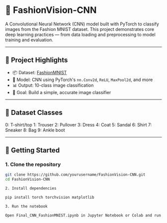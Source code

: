 # 👗 FashionVision-CNN

A Convolutional Neural Network (CNN) model built with PyTorch to classify images from the Fashion MNIST dataset. This project demonstrates core deep learning practices — from data loading and preprocessing to model training and evaluation.

---

## 🧠 Project Highlights

- 📦 Dataset: [FashionMNIST](https://github.com/zalandoresearch/fashion-mnist)
- 🧱 Model: CNN using PyTorch's `nn.Conv2d`, `ReLU`, `MaxPool2d`, and more
- 📊 Output: 10-class image classification
- 🚀 Goal: Build a simple, accurate image classifier

---

## 🧾 Dataset Classes
0: T-shirt/top
1: Trouser
2: Pullover
3: Dress
4: Coat
5: Sandal
6: Shirt
7: Sneaker
8: Bag
9: Ankle boot


---

## 🚀 Getting Started

### 1. Clone the repository

```bash
git clone https://github.com/yourusername/FashionVision-CNN.git
cd FashionVision-CNN

2. Install dependencies

pip install torch torchvision matplotlib

3. Run the notebook

Open Final_CNN_FashionMNIST.ipynb in Jupyter Notebook or Colab and run all cells.

